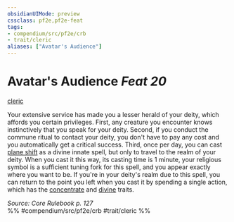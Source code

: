```yaml
---
obsidianUIMode: preview
cssclass: pf2e,pf2e-feat
tags:
- compendium/src/pf2e/crb
- trait/cleric
aliases: ["Avatar's Audience"]
---
```

# Avatar's Audience  *Feat 20*  
[cleric](/rules/traits/cleric.md)  


Your extensive service has made you a lesser herald of your deity, which affords you certain privileges. First, any creature you encounter knows instinctively that you speak for your deity. Second, if you conduct the commune ritual to contact your deity, you don't have to pay any cost and you automatically get a critical success. Third, once per day, you can cast [plane shift](/compendium/spells/plane-shift.md) as a divine innate spell, but only to travel to the realm of your deity. When you cast it this way, its casting time is 1 minute, your religious symbol is a sufficient tuning fork for this spell, and you appear exactly where you want to be. If you're in your deity's realm due to this spell, you can return to the point you left when you cast it by spending a single action, which has the [concentrate](/rules/traits/concentrate.md) and [divine](/rules/traits/divine.md) traits.

*Source: Core Rulebook p. 127*  
%% #compendium/src/pf2e/crb #trait/cleric %%